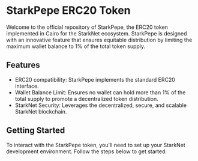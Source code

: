 # StarkPepe ERC20 Token

Welcome to the official repository of StarkPepe, the ERC20 token implemented in Cairo for the StarkNet ecosystem. StarkPepe is designed with an innovative feature that ensures equitable distribution by limiting the maximum wallet balance to 1% of the total token supply.

## Features

- ERC20 compatibility: StarkPepe implements the standard ERC20 interface.
- Wallet Balance Limit: Ensures no wallet can hold more than 1% of the total supply to promote a decentralized token distribution.
- StarkNet Security: Leverages the decentralized, secure, and scalable StarkNet blockchain.

## Getting Started

To interact with the StarkPepe token, you'll need to set up your StarkNet development environment. Follow the steps below to get started:
